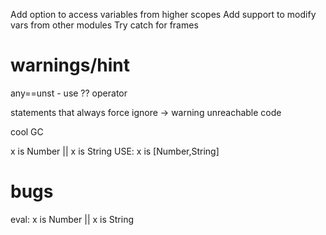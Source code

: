 Add option to access variables from higher scopes
Add support to modify vars from other modules
Try catch for frames


# warnings/hint

any==unst - use ?? operator

statements that always force ignore -> warning unreachable code

cool GC


x is Number || x is String USE: x is [Number,String]

# bugs

eval: x is Number || x is String